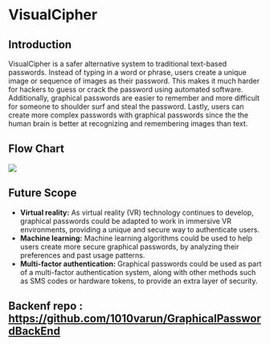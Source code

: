 # VisualCipher 

## Introduction
VisualCipher is a safer alternative system to traditional text-based passwords. Instead of typing in a word or phrase, users create a unique image or sequence of 
images as their password. This makes it much harder for hackers to guess or crack the password using automated software. Additionally, graphical passwords are easier
to remember and more difficult for someone to shoulder surf and steal the password. Lastly, users can create more complex passwords with graphical passwords since the 
the human brain is better at recognizing and remembering images than text.

## Flow Chart
<img src="https://user-images.githubusercontent.com/103891145/230719888-0a5aabef-055b-45ca-8ab0-e091be0415ce.png">

## Future Scope
- **Virtual reality:** As virtual reality (VR) technology continues to develop, graphical passwords could be adapted to work in immersive VR environments, providing a unique and secure way to authenticate users.
- **Machine learning:** Machine learning algorithms could be used to help users create more secure graphical passwords, by analyzing their preferences and past usage patterns.
- **Multi-factor authentication:** Graphical passwords could be used as part of a multi-factor authentication system, along with other methods such as SMS codes or hardware tokens, to provide an extra layer of security.

## Backenf repo : https://github.com/1010varun/GraphicalPasswordBackEnd



